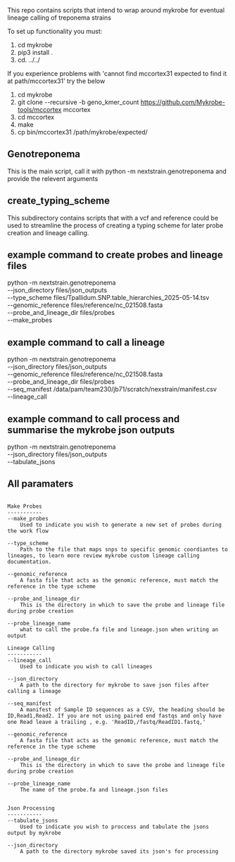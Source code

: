 This repo contains scripts that intend to wrap around mykrobe for eventual lineage calling of treponema strains

To set up functionality you must: 
1. cd mykrobe
2. pip3 install . 
3. cd. ../../

If you experience problems with 'cannot find mccortex31 expected to find it at path/mccortex31' try the below

1. cd mykrobe
2. git clone --recursive -b geno_kmer_count https://github.com/Mykrobe-tools/mccortex mccortex
3. cd mccortex
4. make
5. cp bin/mccortex31 /path/mykrobe/expected/

## Genotreponema
This is the main script, call it with python -m nextstrain.genotreponema and provide the relevent arguments

## create_typing_scheme
This subdirectory contains scripts that with a vcf and reference could be used to streamline the process of creating a 
typing scheme for later probe creation and lineage calling.

## example command to create probes and lineage files

python -m nextstrain.genotreponema \
--json_directory files/json_outputs \
--type_scheme files/Tpallidum.SNP.table_hierarchies_2025-05-14.tsv \
--genomic_reference files/reference/nc_021508.fasta \
--probe_and_lineage_dir files/probes \
--make_probes

## example command to call a lineage

python -m nextstrain.genotreponema \
--json_directory files/json_outputs \
--genomic_reference files/reference/nc_021508.fasta \
--probe_and_lineage_dir files/probes \
--seq_manifest /data/pam/team230/jb71/scratch/nexstrain/manifest.csv \
--lineage_call

## example command to call process and summarise the mykrobe json outputs
python -m nextstrain.genotreponema \
--json_directory files/json_outputs \
--tabulate_jsons

## All paramaters 
``` 

Make Probes
-----------
--make_probes
    Used to indicate you wish to generate a new set of probes during the work flow

--type_scheme
    Path to the file that maps snps to specific genomic coordiantes to lineages, to learn more review mykrobe custom lineage calling documentation.

--genomic_reference
    A fasta file that acts as the genomic reference, must match the reference in the type scheme

--probe_and_lineage_dir
    This is the directory in which to save the probe and lineage file during probe creation

--probe_lineage_name
    what to call the probe.fa file and lineage.json when writing an output

Lineage Calling
-----------
--lineage_call
    Used to indicate you wish to call lineages

--json_directory
    A path to the directory for mykrobe to save json files after calling a lineage

--seq_manifest
    A manifest of Sample ID sequences as a CSV, the heading should be ID,Read1,Read2. If you are not using paired end fastqs and only have one Read leave a trailing , e.g. 'ReadID,/fastq/ReadID1.fastq,'

--genomic_reference
    A fasta file that acts as the genomic reference, must match the reference in the type scheme

--probe_and_lineage_dir
    This is the directory in which to save the probe and lineage file during probe creation

--probe_lineage_name
    The name of the probe.fa and lineage.json files


Json Processing
-----------
--tabulate_jsons
    Used to indicate you wish to proccess and tabulate the jsons output by mykrobe

--json_directory
    A path to the directory mykrobe saved its json's for processing

```

